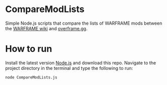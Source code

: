 # CompareModLists

Simple Node.js scripts that compare the lists of WARFRAME mods between the [WARFRAME wiki](https://warframe.fandom.com/wiki/Module:Mods/data) and [overframe.gg](https://overframe.gg/items/mod).

# How to run

Install the latest version [Node.js](https://github.com/nodejs/node) and download this repo. Navigate to the project directory in the terminal and type the following to run:

```node CompareModLists.js```

